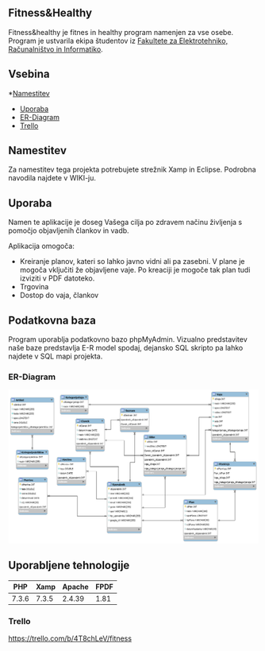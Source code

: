 
## Fitness&Healthy



Fitness&healthy je fitnes in healthy program namenjen za vse osebe. Program je ustvarila ekipa študentov iz [Fakultete za Elektrotehniko, Računalništvo in Informatiko](https://feri.um.si).

## Vsebina

*[Namestitev](#namestitev)
* [Uporaba](#uporaba)
* [ER-Diagram](#ER-Diagram)
* [Trello](#Trello)

## Namestitev
Za namestitev tega projekta potrebujete strežnik Xamp in Eclipse.
Podrobna navodila najdete v WIKI-ju.
## Uporaba
Namen te aplikacije je doseg Vašega cilja po zdravem načinu življenja s pomočjo objavljenih člankov in vadb.

Aplikacija omogoča:
* Kreiranje planov, kateri so lahko javno vidni ali pa zasebni. V plane je mogoča vključiti že objavljene vaje.
Po kreaciji je mogoče tak plan tudi izviziti v PDF datoteko.
* Trgovina
* Dostop do vaja, člankov

## Podatkovna baza
Program uporablja podatkovno bazo phpMyAdmin. Vizualno predstavitev naše baze predstavlja E-R model spodaj, dejansko
SQL skripto pa lahko najdete v SQL mapi projekta.

### ER-Diagram
![er_model](https://github.com/KitekMaja/PRK_2_Fitness/blob/master/Prak2BazaER.png)

## Uporabljene tehnologije 

| PHP  | Xamp |Apache|FPDF |
| ------------- | ------------- |------------- |------------- |
| 7.3.6  | 7.3.5  |2.4.39|1.81  |





### Trello
https://trello.com/b/4T8chLeV/fitness





